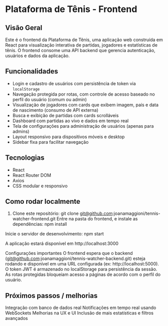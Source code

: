 # Plataforma de Tênis - Frontend

## Visão Geral

Este é o frontend da Plataforma de Tênis, uma aplicação web construída em React para visualização interativa de partidas, jogadores e estatísticas de tênis. O frontend consome uma API backend que gerencia autenticação, usuários e dados da aplicação.

## Funcionalidades

- Login e cadastro de usuários com persistência de token via `localStorage`
- Navegação protegida por rotas, com controle de acesso baseado no perfil do usuário (comum ou admin)
- Visualização de jogadores com cards que exibem imagem, país e data de nascimento (consumo de API externa)
- Busca e exibição de partidas com cards scrolláveis
- Dashboard com partidas ao vivo e dados em tempo real
- Tela de configurações para administração de usuários (apenas para admins)
- Layout responsivo para dispositivos móveis e desktop
- Sidebar fixa para facilitar navegação

## Tecnologias

- React
- React Router DOM
- Axios
- CSS modular e responsivo

## Como rodar localmente

1. Clone este repositório:
   git clone git@github.com:joanamaggioni/tennis-watcher-frontend.git
Entre na pasta do frontend, e instale as dependências:
npm install

Inicie o servidor de desenvolvimento:
npm start

A aplicação estará disponível em http://localhost:3000

Configurações importantes
O frontend espera que o backend (git@github.com:joanamaggioni/tennis-watcher-backend.git) esteja rodando e disponível em uma URL configurada (ex: http://localhost:5000).
O token JWT é armazenado no localStorage para persistência da sessão.
As rotas protegidas bloqueiam acesso a páginas de acordo com o perfil do usuário.

## Próximos passos / melhorias
Integração com banco de dados real
Notificações em tempo real usando WebSockets
Melhorias na UX e UI
Inclusão de mais estatísticas e filtros avançados
